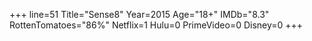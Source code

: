 +++
line=51
Title="Sense8"
Year=2015
Age="18+"
IMDb="8.3"
RottenTomatoes="86%"
Netflix=1
Hulu=0
PrimeVideo=0
Disney=0
+++


